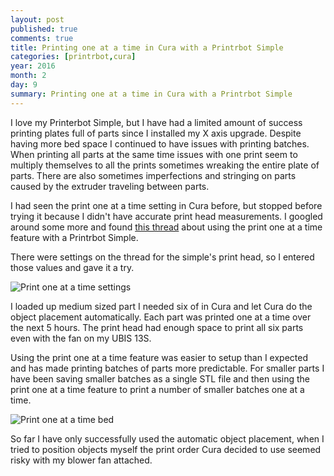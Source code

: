 ```yaml
---
layout: post
published: true
comments: true
title: Printing one at a time in Cura with a Printrbot Simple
categories: [printrbot,cura]
year: 2016
month: 2
day: 9
summary: Printing one at a time in Cura with a Printrbot Simple
---
```


I love my Printerbot Simple, but I have had a limited amount of success printing plates full of parts since I installed my X axis upgrade.  Despite having more bed space I continued to have issues with printing batches. When printing all parts at the same time issues with one print seem to multiply themselves to all the prints sometimes wreaking the entire plate of parts.  There are also sometimes imperfections and stringing on parts caused by the extruder traveling between parts.

I had seen the print one at a time setting in Cura before, but stopped before trying it because I didn't have accurate print head measurements.  I googled around some more and found [this thread](http://www.printrbottalk.com/forum/viewtopic.php?f=20&t=6914) about using the print one at a time feature with a Printrbot Simple.

There were settings on the thread for the simple's print head, so I entered those values and gave it a try.

<img alt="Print one at a time settings" src="https://garthvh.com/assets/img/printrbot/print_one_settings.png" class="img-responsive img-rounded" />

I loaded up medium sized part I needed six of in Cura and let Cura do the object placement automatically. Each part was printed one at a time over the next 5 hours. The print head had enough space to print all six parts even with the fan on my UBIS 13S.

Using the print one at a time feature was easier to setup than I expected and has made printing batches of parts more predictable.  For smaller parts I have been saving smaller batches as a single STL file and then using the print one at a time feature to print a number of smaller batches one at a time.

<img alt="Print one at a time bed" src="https://garthvh.com/assets/img/printrbot/print_one_bed.png" class="img-responsive img-rounded" />

So far I have only successfully used the automatic object placement, when I tried to position objects myself the print order Cura decided to use seemed risky with my blower fan attached.
